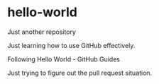 # hello-world
Just another repository

Just learning how to use GitHub effectively. 

Following Hello World - GitHub Guides

Just trying to figure out the pull request situation.
